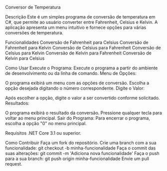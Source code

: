 
Conversor de Temperatura


Descrição
Este é um simples programa de conversão de temperatura em C#, que permite ao usuário converter entre Fahrenheit, Celsius e Kelvin. A aplicação apresenta um menu intuitivo e fornece opções para várias conversões de temperatura.

Funcionalidades
Conversão de Fahrenheit para Celsius
Conversão de Fahrenheit para Kelvin
Conversão de Celsius para Fahrenheit
Conversão de Celsius para Kelvin
Conversão de Kelvin para Fahrenheit
Conversão de Kelvin para Celsius


Como Usar
Execute o Programa:
Execute o programa a partir do ambiente de desenvolvimento ou da linha de comando.
Menu de Opções:

O programa exibirá um menu com as opções de conversão.
Escolha a opção desejada digitando o número correspondente.
Digite o Valor:

Após escolher a opção, digite o valor a ser convertido conforme solicitado.
Resultados:

O programa exibirá o resultado da conversão.
Pressione qualquer tecla para voltar ao menu principal.
Sair do Programa:
Para encerrar o programa, escolha a opção "0" no menu principal.


Requisitos
.NET Core 3.1 ou superior.


Como Contribuir
Faça um fork do repositório.
Crie uma branch com a sua funcionalidade: git checkout -b minha-funcionalidade
Faça o commit das suas alterações: git commit -m 'Adiciona nova funcionalidade'
Faça o push para a sua branch: git push origin minha-funcionalidade
Envie um pull request.

